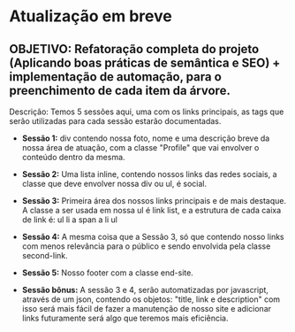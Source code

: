 # Atualização em breve

## OBJETIVO: Refatoração completa do projeto (Aplicando boas práticas de semântica e SEO) + implementação de automação, para o preenchimento de cada item da árvore.

Descrição: Temos 5 sessões aqui, uma com os links principais, as tags que serão utilizadas para cada sessão estarão documentadas.

- **Sessão 1:** div contendo nossa foto, nome e uma descrição breve da nossa área de atuação, com a classe "Profile" que vai envolver o conteúdo dentro da mesma.

- **Sessão 2:** Uma lista inline, contendo nossos links das redes sociais, a classe que deve envolver nossa div ou ul, é social.

- **Sessão 3:** Primeira área dos nossos links principais e de mais destaque. A classe a ser usada em nossa ul é link list, e a estrutura de cada caixa de link é: ul li a span a li ul


- **Sessão 4:** A mesma coisa que a Sessão 3, só que contendo nosso links com menos relevância para o público e sendo envolvida pela classe second-link.

- **Sessão 5:** Nosso footer com a classe end-site.

- **Sessão bônus:** A sessão 3 e 4, serão automatizadas por javascript, através de um json, contendo os objetos: "title, link e description" com isso será mais fácil de fazer a manutenção de nosso site e adicionar links futuramente será algo que teremos mais eficiência.



